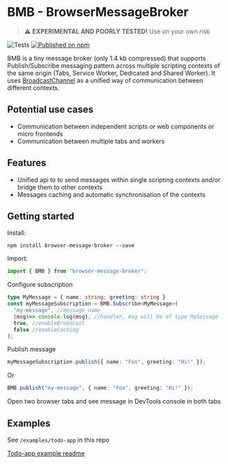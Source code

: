 # BMB - BrowserMessageBroker

> ⚠️ **EXPERIMENTAL AND POORLY TESTED!** Use on your own risk

![Tests](https://github.com/A-Maiorov/bmb/actions/workflows/test.yml/badge.svg)
[![Published on npm](https://img.shields.io/npm/v/browser-message-broker.svg?logo=npm)](https://www.npmjs.com/package/browser-message-broker)

BMB is a tiny message broker (only 1.4 kb compressed) that supports Publish/Subscribe messaging pattern across multiple scripting contexts of the same origin (Tabs, Service Worker, Dedicated and Shared Worker). It uses [BroadcastChannel](https://developer.mozilla.org/en-US/docs/Web/API/BroadcastChannel#browser_compatibility) as a unified way of communication between different contexts.

## Potential use cases

- Communication between independent scripts or web components or micro frontends
- Communication between multiple tabs and workers

## Features

- Unified api to to send messages within single scripting contexts and/or bridge them to other contexts
- Messages caching and automatic synchronisation of the contexts

## Getting started

Install:

```console
npm install browser-message-broker --save
```

Import:

```js
import { BMB } from "browser-message-broker";
```

Configure subscription

```ts
type MyMessage = { name: string; greeting: string }
const myMessageSubscription = BMB.Subscribe<MyMessage>(
  "my-message", //message name
  (msg)=> console.log(msg), //handler, msg will be of type MySessage
  true, //enableBroadcast
  false //enableCaching
);
```

Publish message

```ts
myMessageSubscription.publish({ name: "Foo", greeting: "Hi!" });
```

Or

```ts
BMB.publish("my-message", { name: "Foo", greeting: "Hi!" });
```

Open two browser tabs and see message in DevTools console in both tabs

## Examples

See `/examples/todo-app` in this repo

[Todo-app example readme](/examples/todo-app/readme.md)

